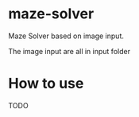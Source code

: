 maze-solver
===========

Maze Solver based on image input.

The image input are all in input folder

How to use
==========

  TODO